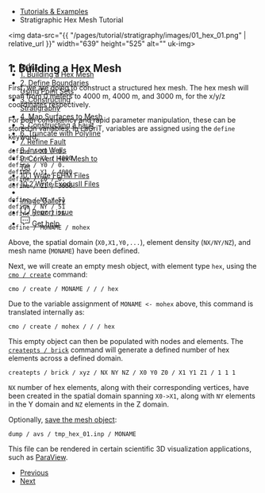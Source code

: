 <!-- Begin breadcrumb -->
<ul class="uk-breadcrumb">
    <li><a href="{{ "/pages/tutorial/index.html" | relative_url }}">Tutorials &amp; Examples</a></li>
    <li><span>Stratigraphic Hex Mesh Tutorial</span></li>
</ul>
<!-- End breadcrumb -->

<!-- Begin image -->
<img data-src="{{ "/pages/tutorial/stratigraphy/images/01_hex_01.png" | relative_url }}" width="639" height="525" alt="" uk-img>
<br/>
<!-- End image -->

<h2 id="build-hex" class="uk-h3 uk-margin-remove">1. Building a Hex Mesh</h2>

First, we are going to construct a structured hex mesh. The hex mesh will span
from 0 meters to 4000 m, 4000 m, and 3000 m, for the x/y/z coordinates
respectively.

For both consistency and rapid parameter manipulation, these can be stored in
variables. In LaGriT, variables are assigned using the `define` keyword. 

```
define / X0 / 0.
define / X1 / 4000.
define / Y0 / 0.
define / Y1 / 4000.
define / Z0 / 0.
define / Z1 / 3000.

define / NX / 51
define / NY / 51
define / NZ / 26

define / MONAME / mohex
```

Above, the spatial domain (`X0,X1,Y0,...`), element density (`NX/NY/NZ`), and
mesh name (`MONAME`) have been defined.

Next, we will create an empty mesh object, with element type `hex`, using the
[`cmo / create`](../../docs/commands/cmo/cmo_create.md) command:

```
cmo / create / MONAME / / / hex
```

Due to the variable assignment of `MONAME <- mohex` above, this command is
translated internally as:

```
cmo / create / mohex / / / hex
```

This empty object can then be populated with nodes and elements. 
The [`createpts / brick`](../../docs/commands/createpts/CRTPTBRICK.md) command will generate a defined number of
hex elements across a defined domain. 

```
createpts / brick / xyz / NX NY NZ / X0 Y0 Z0 / X1 Y1 Z1 / 1 1 1
```

`NX` number of hex elements, along with their corresponding vertices, have been
created in the spatial domain spanning `X0->X1`, along with `NY` elements in
the Y domain and `NZ` elements in the Z domain.

Optionally, [save the mesh object](../../docs/commands/DUMP2.md):

```
dump / avs / tmp_hex_01.inp / MONAME
```

This file can be rendered in certain scientific 3D visualization applications,
such as [ParaView](https://www.paraview.org).

<!-- Page left / right -->
<ul class="uk-pagination">
    <li><a href="{{ "/pages/tutorial/stratigraphy/index.html" | relative_url }}"><span class="uk-margin-small-right" uk-pagination-previous></span> Previous</a></li>
    <li class="uk-margin-auto-left"><a href="{{ "/pages/tutorial/stratigraphy/step_02.html" | relative_url }}">Next <span class="uk-margin-small-left" uk-pagination-next></span></a></li>
</ul>


<!-- Sidebar -->
<div class="tm-sidebar-right uk-visible@l">
    <div uk-sticky="offset: 160" class="uk-sticky uk-active uk-sticky-fixed" style="position: fixed; top: 160px; width: 200px;">
        <ul uk-scrollspy-nav="closest: li; scroll: true; offset: 100" class="uk-nav uk-nav-default tm-nav uk-nav-parent-icon">
            <li class=""><a href="{{ "/pages/tutorial/stratigraphy/index.html" | relative_url }}">Index</a></li>
            <li class="uk-active"><a href="#build-hex">1. Building a Hex Mesh</a></li>
            <li class=""><a href="{{ "/pages/tutorial/stratigraphy/step_02.html" | relative_url }}">2. Define Boundaries Using Point Sets</a></li>
            <li class=""><a href="{{ "/pages/tutorial/stratigraphy/step_03.html" | relative_url }}">3. Constructing Stratigraphy</a></li>
            <li class=""><a href="{{ "/pages/tutorial/stratigraphy/step_04.html" | relative_url }}">4. Map Surfaces to Mesh</a></li>
            <li class=""><a href="{{ "/pages/tutorial/stratigraphy/step_05.html" | relative_url }}">5. Constructing a Fault</a></li>
            <li class=""><a href="{{ "/pages/tutorial/stratigraphy/step_06.html" | relative_url }}">6. Truncate with Polyline</a></li>
            <li class=""><a href="{{ "/pages/tutorial/stratigraphy/step_07.html" | relative_url }}">7. Refine Fault</a></li>
            <li class=""><a href="{{ "/pages/tutorial/stratigraphy/step_08.html" | relative_url }}">8. Insert Wells</a></li>
            <li class=""><a href="{{ "/pages/tutorial/stratigraphy/step_09.html" | relative_url }}">9. Convert Hex Mesh to Tet</a></li>
            <li class=""><a href="{{ "/pages/tutorial/stratigraphy/step_10_fehm.html" | relative_url }}">10.1 Write FEHM Files</a></li>
            <li class=""><a href="{{ "/pages/tutorial/stratigraphy/step_10_exo.html" | relative_url }}">10.2 Write ExodusII Files</a></li>
            <li class="uk-nav-divider"></li>
            <!---->
            <li><a href="{{ "/pages/tutorial/stratigraphy/images/gallery.html" | relative_url }}" target="_blank"><span uk-icon="icon: image" class="uk-margin-small-right uk-icon"></span> <span class="uk-text-middle">Image Gallery</span></a></li>
            <li><a href="https://github.com/lanl/LaGriT/issues" target="_blank"><span uk-icon="icon: warning" class="uk-margin-small-right uk-icon"><svg width="20" height="20" viewBox="0 0 20 20" xmlns="http://www.w3.org/2000/svg" data-svg="warning"><circle cx="10" cy="14" r="1"></circle><circle fill="none" stroke="#000" stroke-width="1.1" cx="10" cy="10" r="9"></circle><path d="M10.97,7.72 C10.85,9.54 10.56,11.29 10.56,11.29 C10.51,11.87 10.27,12 9.99,12 C9.69,12 9.49,11.87 9.43,11.29 C9.43,11.29 9.16,9.54 9.03,7.72 C8.96,6.54 9.03,6 9.03,6 C9.03,5.45 9.46,5.02 9.99,5 C10.53,5.01 10.97,5.44 10.97,6 C10.97,6 11.04,6.54 10.97,7.72 L10.97,7.72 Z"></path></svg></span> <span class="uk-text-middle">Report issue</span></a></li>
            <li><a href="mailto:lagrit-dev@lanl.gov" target="_blank"><span uk-icon="icon: commenting" class="uk-margin-small-right uk-icon"><svg width="20" height="20" viewBox="0 0 20 20" xmlns="http://www.w3.org/2000/svg" data-svg="commenting"><polygon fill="none" stroke="#000" points="1.5,1.5 18.5,1.5 18.5,13.5 10.5,13.5 6.5,17.5 6.5,13.5 1.5,13.5"></polygon><circle cx="10" cy="8" r="1"></circle><circle cx="6" cy="8" r="1"></circle><circle cx="14" cy="8" r="1"></circle></svg></span> <span class="uk-text-middle">Get help</span></a></li>
        </ul>
    </div>
</div>